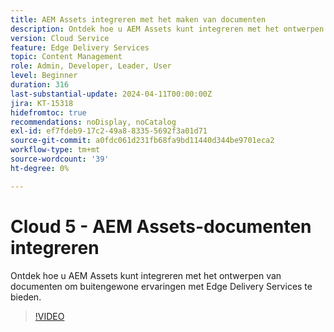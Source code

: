 ```yaml
---
title: AEM Assets integreren met het maken van documenten
description: Ontdek hoe u AEM Assets kunt integreren met het ontwerpen van documenten.
version: Cloud Service
feature: Edge Delivery Services
topic: Content Management
role: Admin, Developer, Leader, User
level: Beginner
duration: 316
last-substantial-update: 2024-04-11T00:00:00Z
jira: KT-15318
hidefromtoc: true
recommendations: noDisplay, noCatalog
exl-id: ef7fdeb9-17c2-49a8-8335-5692f3a01d71
source-git-commit: a0fdc061d231fb68fa9bd11440d344be9701eca2
workflow-type: tm+mt
source-wordcount: '39'
ht-degree: 0%

---
```


# Cloud 5 - AEM Assets-documenten integreren

Ontdek hoe u AEM Assets kunt integreren met het ontwerpen van documenten om buitengewone ervaringen met Edge Delivery Services te bieden.

>[!VIDEO](https://video.tv.adobe.com/v/3428302/?quality=12&learn=on)

